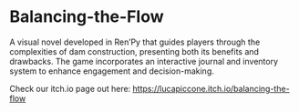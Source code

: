 # Balancing-the-Flow

A visual novel developed in Ren’Py that guides players through the complexities of dam construction, presenting both its benefits and drawbacks. The game incorporates an interactive journal and inventory system to enhance engagement and decision-making.

Check our itch.io page out here: https://lucapiccone.itch.io/balancing-the-flow
